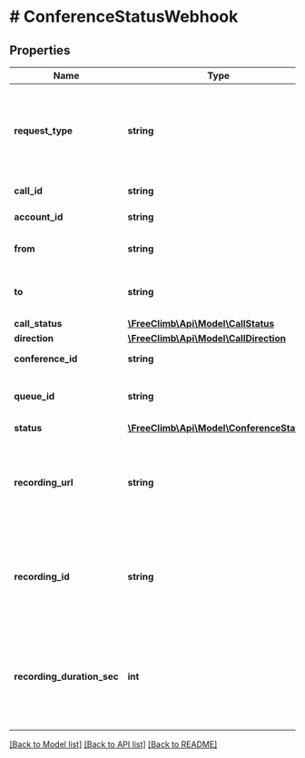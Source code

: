 # # ConferenceStatusWebhook

## Properties

Name | Type | Description | Notes
------------ | ------------- | ------------- | -------------
**request_type** | **string** | Context or reason why this request is being made. Will be conferenceRecordingStatus - The statusCallbackUrl request includes Recording information for a Conference that ended. | [optional]
**call_id** | **string** | Unique ID for this Call, generated by FreeClimb. | [optional]
**account_id** | **string** | Account ID associated with your account. | [optional]
**from** | **string** | Phone number of the party that initiated the Call (in E.164 format). | [optional]
**to** | **string** | Phone number provisioned to you and to which this Call is directed (in E.164 format). | [optional]
**call_status** | [**\FreeClimb\Api\Model\CallStatus**](CallStatus.md) |  | [optional]
**direction** | [**\FreeClimb\Api\Model\CallDirection**](CallDirection.md) |  | [optional]
**conference_id** | **string** | Unique ID of the Conference. | [optional]
**queue_id** | **string** | This is only populated if the request pertains to a Queue. Otherwise, it is set to null. | [optional]
**status** | [**\FreeClimb\Api\Model\ConferenceStatus**](ConferenceStatus.md) |  | [optional]
**recording_url** | **string** | The URL of the Conference’s recorded audio. Populated only if a Recording exists and the Conference was emptied. Present only if statusCallbackUrl is being invoked. | [optional]
**recording_id** | **string** | The unique ID of the Recording from this Conference. Populated only if a Recording exists and the Conference was emptied. Present only if statusCallbackUrl is being invoked. | [optional]
**recording_duration_sec** | **int** | The duration of the recorded audio rounded up to the nearest second (in seconds). Populated only if a Recording exists and the Conference was emptied. Present only if statusCallbackUrl is being invoked. | [optional]

[[Back to Model list]](../../README.md#models) [[Back to API list]](../../README.md#endpoints) [[Back to README]](../../README.md)
